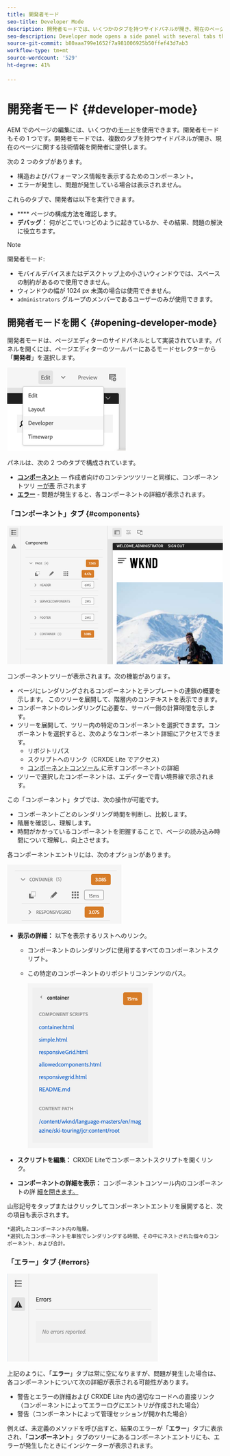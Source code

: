 ```yaml
---
title: 開発者モード
seo-title: Developer Mode
description: 開発者モードでは、いくつかのタブを持つサイドパネルが開き、現在のページに関する情報を開発者に提供します
seo-description: Developer mode opens a side panel with several tabs that provide a developer with information about the current page
source-git-commit: b80aaa799e1652f7a981006925b50ffef43d7ab3
workflow-type: tm+mt
source-wordcount: '529'
ht-degree: 41%

---
```



# 開発者モード {#developer-mode}

AEM でのページの編集には、いくつかの[モード](/help/sites-cloud/authoring/fundamentals/environment-tools.md#page-modes)を使用できます。開発者モードもその 1 つです。開発者モードでは、複数のタブを持つサイドパネルが開き、現在のページに関する技術情報を開発者に提供します。

次の 2 つのタブがあります。

* **[](#components)** 構造およびパフォーマンス情報を表示するためのコンポーネント。
* **[](#errors)** エラーが発生し、問題が発生している場合は表示されません。

これらのタブで、開発者は以下を実行できます。

* **** ページの構成方法を確認します。
* **デバッグ：** 何がどこでいつどのように起きているか、その結果、問題の解決に役立ちます。

>[!NOTE]
>
>開発者モード:
>
>* モバイルデバイスまたはデスクトップ上の小さいウィンドウでは、スペースの制約があるので使用できません。
>  * ウィンドウの幅が 1024 px 未満の場合は使用できません。
>* `administrators` グループのメンバーであるユーザーのみが使用できます。


## 開発者モードを開く {#opening-developer-mode}

開発者モードは、ページエディターのサイドパネルとして実装されています。パネルを開くには、ページエディターのツールバーにあるモードセレクターから「**開発者**」を選択します。

![開発者モードを開く](assets/developer-mode.png)

パネルは、次の 2 つのタブで構成されています。

* **[コンポーネント](#components)**  — 作成者向けのコンテンツツリーと同様に、コンポーネントツリ [ーが表](/help/sites-cloud/authoring/fundamentals/environment-tools.md#content-tree) 示されます
* **[エラー](#errors)** - 問題が発生すると、各コンポーネントの詳細が表示されます。

### 「コンポーネント」タブ {#components}

![コンポーネンツタブ](assets/developer-mode-components-tab.png)

コンポーネントツリーが表示されます。次の機能があります。

* ページにレンダリングされるコンポーネントとテンプレートの連鎖の概要を示します。 このツリーを展開して、階層内のコンテキストを表示できます。
* コンポーネントのレンダリングに必要な、サーバー側の計算時間を示します。
* ツリーを展開して、ツリー内の特定のコンポーネントを選択できます。コンポーネントを選択すると、次のようなコンポーネント詳細にアクセスできます。
   * リポジトリパス
   * スクリプトへのリンク（CRXDE Lite でアクセス）
   * [ コンポーネントコンソール ](/help/sites-cloud/authoring/features/components-console.md) に示すコンポーネントの詳細
* ツリーで選択したコンポーネントは、エディターで青い境界線で示されます。

この「コンポーネント」タブでは、次の操作が可能です。

* コンポーネントごとのレンダリング時間を判断し、比較します。
* 階層を確認し、理解します。
* 時間がかかっているコンポーネントを把握することで、ページの読み込み時間について理解し、向上させます。

各コンポーネントエントリには、次のオプションがあります。

![開発者モードコンポーネントの例](assets/developer-mode-component-example.png)

* **表示の詳細：** 以下を表示するリストへのリンク。
   * コンポーネントのレンダリングに使用するすべてのコンポーネントスクリプト。
   * この特定のコンポーネントのリポジトリコンテンツのパス。

      ![詳細を表示](assets/developer-mode-view-details.png)

* **スクリプトを編集：** CRXDE Liteでコンポーネントスクリプトを開くリンク。

* **コンポーネントの詳細を表示：** コンポーネントコンソール内のコンポーネントの詳 [細を開きます。](/help/sites-cloud/authoring/features/components-console.md)

山形記号をタップまたはクリックしてコンポーネントエントリを展開すると、次の項目も表示されます。

    *選択したコンポーネント内の階層。
    *選択したコンポーネントを単独でレンダリングする時間、その中にネストされた個々のコンポーネント、および合計。

### 「エラー」タブ {#errors}

![「エラー」タブ](assets/developer-mode-errors-tab.png)

上記のように、「**エラー**」タブは常に空になりますが、問題が発生した場合は、各コンポーネントについて次の詳細が表示される可能性があります。

* 警告とエラーの詳細および CRXDE Lite 内の適切なコードへの直接リンク（コンポーネントによってエラーログにエントリが作成された場合）
* 警告（コンポーネントによって管理セッションが開かれた場合）

例えば、未定義のメソッドを呼び出すと、結果のエラーが「**エラー**」タブに表示され、「**コンポーネント**」タブのツリーにあるコンポーネントエントリにも、エラーが発生したときにインジケーターが表示されます。
